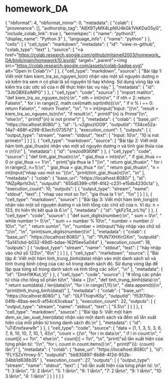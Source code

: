 # homework_DA
{
  "nbformat": 4,
  "nbformat_minor": 0,
  "metadata": {
    "colab": {
      "provenance": [],
      "authorship_tag": "ABX9TyMX4LpNlU4kGk1VkKDaG5yG",
      "include_colab_link": true
    },
    "kernelspec": {
      "name": "python3",
      "display_name": "Python 3"
    },
    "language_info": {
      "name": "python"
    }
  },
  "cells": [
    {
      "cell_type": "markdown",
      "metadata": {
        "id": "view-in-github",
        "colab_type": "text"
      },
      "source": [
        "<a href=\"https://colab.research.google.com/github/mitamell2003/homework_DA/blob/main/homework10.ipynb\" target=\"_parent\"><img src=\"https://colab.research.google.com/assets/colab-badge.svg\" alt=\"Open In Colab\"/></a>"
      ]
    },
    {
      "cell_type": "markdown",
      "source": [
        "Bài tập 1: Viết một hàm kiem_tra_so_nguyen_to(n) nhận vào một số nguyên dương n và kiểm tra xem n có phải là số nguyên tố hay không. Sử dụng vòng lặp và kiểm tra các ước số của n để thực hiện tác vụ này."
      ],
      "metadata": {
        "id": "3JbOBXEolMPG"
      }
    },
    {
      "cell_type": "code",
      "source": [
        "import math\n",
        "def kiem_tra_so_nguyen_to(n):\n",
        "  nth = int(n)\n",
        "  if nth < 2: return False\n",
        "  for i in range(2, math.ceil(math.sqrt(nth))):\n",
        "    if n % i == 0: return False\n",
        "  return True\n",
        "\n",
        "n = int(input(\"Input: \"))\n",
        "result = kiem_tra_so_nguyen_to(n)\n",
        "if result:\n",
        "  print(f\"{n} is Prime\")\n",
        "else:\n",
        "  print(f\"{n} is not prime\")"
      ],
      "metadata": {
        "colab": {
          "base_uri": "https://localhost:8080/"
        },
        "id": "L-v2gbxzlOO9",
        "outputId": "f34ce52a-14a7-468f-e299-83ecfc07357d"
      },
      "execution_count": 1,
      "outputs": [
        {
          "output_type": "stream",
          "name": "stdout",
          "text": [
            "Input: 10\n",
            "10 is not prime\n"
          ]
        }
      ]
    },
    {
      "cell_type": "markdown",
      "source": [
        "Bài tập 2: Viết một hàm tinh_giai_thua(n) nhận vào một số nguyên dương n và tính giai thừa của n (n!)\n"
      ],
      "metadata": {
        "id": "srezod93l0Nf"
      }
    },
    {
      "cell_type": "code",
      "source": [
        "def tinh_giai_thua(n):\n",
        "  giai_thua = int(n)\n",
        "  if giai_thua == 0 or giai_thua == 1:\n",
        "    print(\"gia thua la 1 \")\n",
        "    return giai_thua\n",
        "  for i in range(2, n+1):\n",
        "      giai_thua = giai_thua * i\n",
        "  return giai_thua\n",
        "n = int(input(\"nhap vao mot so \"))\n",
        "print(tinh_giai_thua(n))\n",
        "\n"
      ],
      "metadata": {
        "colab": {
          "base_uri": "https://localhost:8080/"
        },
        "id": "lNZpRprhl3vL",
        "outputId": "655d5399-cf9f-4f42-c231-e15db4230c1a"
      },
      "execution_count": 10,
      "outputs": [
        {
          "output_type": "stream",
          "name": "stdout",
          "text": [
            "nhap vao mot so 1\n",
            "gia thua la 1 \n",
            "1\n"
          ]
        }
      ]
    },
    {
      "cell_type": "markdown",
      "source": [
        "Bài tập 3: Viết một hàm tinh_tong(n) nhận vào một số nguyên dương n và tính tổng các chữ số của n. Ví dụ: n = 123, thì hiển thị kết quả là 6.\n"
      ],
      "metadata": {
        "id": "gkFzTd_zrLYq"
      }
    },
    {
      "cell_type": "code",
      "source": [
        "def sum_digits(number):\n",
        "    sum = 0\n",
        "    while number != 0:\n",
        "      sum += number % 10\n",
        "      number = number // 10\n",
        "\n",
        "    return sum\n",
        "\n",
        "number = int(input(\"hãy nhập vào chữ số \"))\n",
        "\n",
        "print(sum_digits(number))\n"
      ],
      "metadata": {
        "colab": {
          "base_uri": "https://localhost:8080/"
        },
        "id": "PUN7XHXirOXm",
        "outputId": "5a141cbd-b032-49d0-bdae-162f0ee5a04d"
      },
      "execution_count": 18,
      "outputs": [
        {
          "output_type": "stream",
          "name": "stdout",
          "text": [
            "hãy nhập vào chữ số 123\n",
            "6\n"
          ]
        }
      ]
    },
    {
      "cell_type": "markdown",
      "source": [
        "Bài tập 4: Viết một hàm tinh_trung_binh(data) nhận vào một danh sách số và tính trung bình cộng của các số trong danh sách đó. Sử dụng vòng lặp để lặp qua từng số trong danh sách và tính tổng các số\n",
        "\n"
      ],
      "metadata": {
        "id": "DmH1lKKut_Vj"
      }
    },
    {
      "cell_type": "code",
      "source": [
        "# tổng các phần tử chia cho tổng số phần tử\n",
        "data = []\n",
        "def tinh_trung_binh(data):\n",
        "  return sum(data) / len(data)\n",
        "for i in range(1,11):\n",
        "  data.append(i)\n",
        "print(tinh_trung_binh(data))"
      ],
      "metadata": {
        "colab": {
          "base_uri": "https://localhost:8080/"
        },
        "id": "0LFThiqtvKSy",
        "outputId": "f53f70bc-04fb-48aa-eec6-af54c43cebaa"
      },
      "execution_count": 22,
      "outputs": [
        {
          "output_type": "stream",
          "name": "stdout",
          "text": [
            "5.5\n"
          ]
        }
      ]
    },
    {
      "cell_type": "markdown",
      "source": [
        "Bài tập 5: Viết một hàm dem_so_lan_xuat_hien(data) nhận vào một danh sách và đếm số lần xuất hiện của mỗi phần tử trong danh sách đó.\n"
      ],
      "metadata": {
        "id": "uTiEnxfaww9r"
      }
    },
    {
      "cell_type": "code",
      "source": [
        "data = [1, 1, 3, 5, 3, 6, 7, 9, 10, 10, 7, 10, 1, 4]\n",
        "count = {}\n",
        "for i in data:\n",
        "    if i in count:\n",
        "      count[i] += 1\n",
        "    else:\n",
        "      count[i] = 1\n",
        "\n",
        "print(\"số lần xuất hiện của từng phần tử: \")\n",
        "for i, count in count.items():\n",
        "    print(f\"{i}: {count} lần\")"
      ],
      "metadata": {
        "colab": {
          "base_uri": "https://localhost:8080/"
        },
        "id": "FLYSZxYmwy-5",
        "outputId": "bb835897-8b88-4f2d-952b-34bb1d636b35"
      },
      "execution_count": 27,
      "outputs": [
        {
          "output_type": "stream",
          "name": "stdout",
          "text": [
            "số lần xuất hiện của từng phần tử: \n",
            "1: 3 lần\n",
            "3: 2 lần\n",
            "5: 1 lần\n",
            "6: 1 lần\n",
            "7: 2 lần\n",
            "9: 1 lần\n",
            "10: 3 lần\n",
            "4: 1 lần\n"
          ]
        }
      ]
    }
  ]
}
